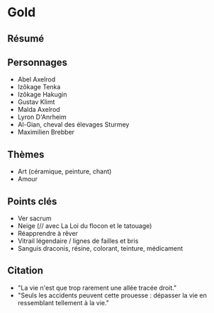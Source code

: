 # Gold

## Résumé

## Personnages

* Abel Axelrod
* Izôkage Tenka
* Izôkage Hakugin
* Gustav Klimt
* Malda Axelrod
* Lyron D'Anrheim
* Al-Gian, cheval des élevages Sturmey
* Maximilien Brebber


## Thèmes

* Art (céramique, peinture, chant)
* Amour

## Points clés

* Ver sacrum
* Neige (// avec La Loi du flocon et le tatouage)
* Réapprendre à rêver
* Vitrail légendaire / lignes de failles et bris
* Sanguis draconis, résine, colorant, teinture, médicament


## Citation

* "La vie n'est que trop rarement une allée tracée droit."
* "Seuls les accidents peuvent cette prouesse : dépasser la vie en ressemblant tellement à la vie."
